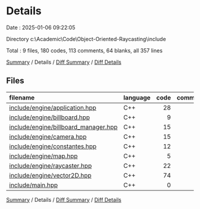 # Details

Date : 2025-01-06 09:22:05

Directory c:\\Academic\\Code\\Object-Oriented-Raycasting\\include

Total : 9 files,  180 codes, 113 comments, 64 blanks, all 357 lines

[Summary](results.md) / Details / [Diff Summary](diff.md) / [Diff Details](diff-details.md)

## Files
| filename | language | code | comment | blank | total |
| :--- | :--- | ---: | ---: | ---: | ---: |
| [include/engine/application.hpp](/include/engine/application.hpp) | C++ | 28 | 14 | 7 | 49 |
| [include/engine/billboard.hpp](/include/engine/billboard.hpp) | C++ | 9 | 13 | 5 | 27 |
| [include/engine/billboard_manager.hpp](/include/engine/billboard_manager.hpp) | C++ | 15 | 13 | 4 | 32 |
| [include/engine/camera.hpp](/include/engine/camera.hpp) | C++ | 15 | 13 | 7 | 35 |
| [include/engine/constantes.hpp](/include/engine/constantes.hpp) | C++ | 12 | 11 | 7 | 30 |
| [include/engine/map.hpp](/include/engine/map.hpp) | C++ | 5 | 13 | 4 | 22 |
| [include/engine/raycaster.hpp](/include/engine/raycaster.hpp) | C++ | 22 | 16 | 5 | 43 |
| [include/engine/vector2D.hpp](/include/engine/vector2D.hpp) | C++ | 74 | 20 | 24 | 118 |
| [include/main.hpp](/include/main.hpp) | C++ | 0 | 0 | 1 | 1 |

[Summary](results.md) / Details / [Diff Summary](diff.md) / [Diff Details](diff-details.md)